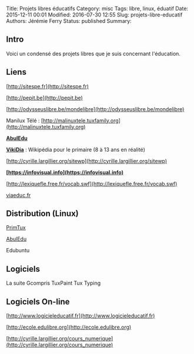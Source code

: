 Title: Projets libres éducatifs
Category: misc
Tags: libre, linux, éduatif
Date: 2015-12-11 00:01
Modified: 2016-07-30 12:55
Slug: projets-libre-educatif
Authors: Jérémie Ferry
Status: published
Summary:

## Intro

Voici un condensé des projets libres que je suis concernant l'éducation.

## Liens

[http://sitespe.fr](http://sitespe.fr)

[http://pepit.be](http://pepit.be)

[http://odysseuslibre.be/mondelibre](http://odysseuslibre.be/mondelibre)

Manilux Télé : [http://malinuxtele.tuxfamily.org](http://malinuxtele.tuxfamily.org)

**[AbulEdu](https://fr.ulule.com/developpement-dabuledu)**

**[VikiDia](https://fr.vikidia.org)** : Wikipédia pour le primaire (8 à 13 ans en réalité)

[http://cyrille.largillier.org/sitewp](http://cyrille.largillier.org/sitewp)

**[https://infovisual.info](https://infovisual.info)**

[http://lexiquefle.free.fr/vocab.swf](http://lexiquefle.free.fr/vocab.swf)

[viaeduc.fr](viaeduc.fr)

## Distribution (Linux)

[PrimTux](https://primtux.fr)

[AbulEdu](http://abuledu-fr.org)

Edubuntu

## Logiciels

La suite Gcompris
TuxPaint
Tux Typing

## Logiciels On-line

[http://www.logicieleducatif.fr](http://www.logicieleducatif.fr)

[http://ecole.edulibre.org](http://ecole.edulibre.org)

[http://cyrille.largillier.org/cours_numerique](http://cyrille.largillier.org/cours_numerique)

